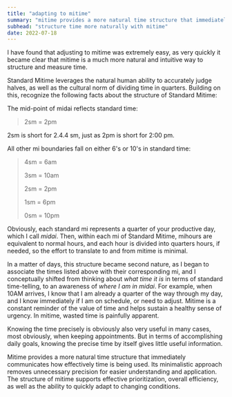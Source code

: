 ```yaml
---
title: "adapting to mitime"
summary: "mitime provides a more natural time structure that immediately communicates how effectively time is being used"
subhead: "structure time more naturally with mitime"
date: 2022-07-18
---
```


I have found that adjusting to mitime was extremely easy, as very quickly it became clear that mitime is a much more natural and intuitive way to structure and measure time. 

Standard Mitime leverages the natural human ability to accurately judge halves, as well as the cultural norm of dividing time in quarters. Building on this, recognize the following facts about the structure of Standard Mitime:  

The mid-point of midai reflects standard time:

> 2sm = 2pm

2sm is short for 2.4.4 sm, just as 2pm is short for 2:00 pm.

All other mi boundaries fall on either 6's or 10's in standard time:

> 
> 4sm = 6am
> 
> 3sm = 10am
> 
> 2sm = 2pm
> 
> 1sm = 6pm
> 
> 0sm = 10pm

Obviously, each standard mi represents a quarter of your productive day, which I call *midai*. Then, within each mi of Standard Mitime, mihours are equivalent to normal hours, and each hour is divided into quarters hours, if needed, so the effort to translate to and from mitime is minimal. 

In a matter of days, this structure became second nature, as I began to associate the times listed above with their corresponding mi, and I conceptually shifted from thinking about *what time it is* in terms of standard time-telling, to an awareness of *where I am in midai*. For example, when 10AM arrives, I know that I am already a quarter of the way through my day, and I know immediately if I am on schedule, or need to adjust. Mitime is a constant reminder of the value of time and helps sustain a healthy sense of urgency. In mitime, wasted time is painfully apparent.

Knowing the time precisely is obviously also very useful in many cases, most obviously, when keeping appointments. But in terms of accomplishing daily goals, knowing the precise time by itself gives little useful information. 

Mitime provides a more natural time structure that immediately communicates how effectively time is being used. Its minimalistic approach removes unnecessary precision for easier understanding and application. The structure of mitime supports effective prioritization, overall efficiency, as well as the ability to quickly adapt to changing conditions.
 
